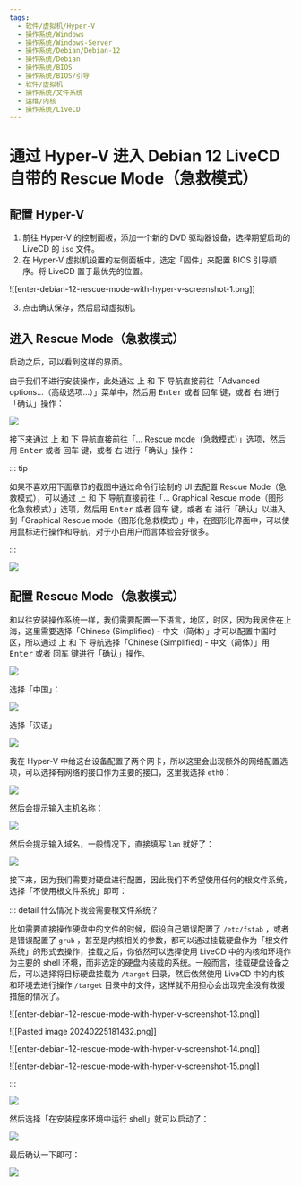 ```yaml
---
tags:
  - 软件/虚拟机/Hyper-V
  - 操作系统/Windows
  - 操作系统/Windows-Server
  - 操作系统/Debian/Debian-12
  - 操作系统/Debian
  - 操作系统/BIOS
  - 操作系统/BIOS/引导
  - 软件/虚拟机
  - 操作系统/文件系统
  - 运维/内核
  - 操作系统/LiveCD
---
```

# 通过 Hyper-V 进入 Debian 12 LiveCD 自带的 Rescue Mode（急救模式）

## 配置 Hyper-V

1. 前往 Hyper-V 的控制面板，添加一个新的 DVD 驱动器设备，选择期望启动的 LiveCD 的 `iso` 文件。
2. 在 Hyper-V 虚拟机设置的左侧面板中，选定「固件」来配置 BIOS 引导顺序。将 LiveCD 置于最优先的位置。

![[enter-debian-12-rescue-mode-with-hyper-v-screenshot-1.png]]

3. 点击确认保存，然后启动虚拟机。
## 进入 Rescue Mode（急救模式）

启动之后，可以看到这样的界面。

由于我们不进行安装操作，此处通过 <kbd data-keyboard-key="up-arrow">上</kbd> 和 <kbd data-keyboard-key="down-arrow">下</kbd> 导航直接前往「Advanced options...（高级选项...）」菜单中，然后用 <kbd data-keyboard-key="enter">Enter</kbd> 或者 <kbd data-keyboard-key="enter">回车</kbd> 键，或者 <kbd data-keyboard-key="right-arrow">右</kbd> 进行「确认」操作：

![](./assets/enter-debian-12-rescue-mode-with-hyper-v-screenshot-2.png)

接下来通过 <kbd data-keyboard-key="up-arrow">上</kbd> 和 <kbd data-keyboard-key="down-arrow">下</kbd> 导航直接前往「... Rescue mode（急救模式）」选项，然后用 <kbd data-keyboard-key="enter">Enter</kbd> 或者 <kbd data-keyboard-key="enter">回车</kbd> 键，或者 <kbd data-keyboard-key="right-arrow">右</kbd> 进行「确认」操作：

::: tip

如果不喜欢用下面章节的截图中通过命令行绘制的 UI 去配置 Rescue Mode（急救模式），可以通过 <kbd data-keyboard-key="up-arrow">上</kbd> 和 <kbd data-keyboard-key="down-arrow">下</kbd> 导航直接前往「... Graphical Rescue mode（图形化急救模式）」选项，然后用 <kbd data-keyboard-key="enter">Enter</kbd> 或者 <kbd data-keyboard-key="enter">回车</kbd> 键，或者 <kbd data-keyboard-key="right-arrow">右</kbd> 进行「确认」以进入到「Graphical Rescue mode（图形化急救模式）」中，在图形化界面中，可以使用鼠标进行操作和导航，对于小白用户而言体验会好很多。

:::

![](./assets/enter-debian-12-rescue-mode-with-hyper-v-screenshot-3.png)

## 配置 Rescue Mode（急救模式）

和以往安装操作系统一样，我们需要配置一下语言，地区，时区，因为我居住在上海，这里需要选择「Chinese (Simplified) - 中文（简体）」才可以配置中国时区，所以通过 <kbd data-keyboard-key="up-arrow">上</kbd> 和 <kbd data-keyboard-key="down-arrow">下</kbd> 导航选择「Chinese (Simplified) - 中文（简体）」用 <kbd data-keyboard-key="enter">Enter</kbd> 或者 <kbd data-keyboard-key="enter">回车</kbd> 键进行「确认」操作。

![](./assets/enter-debian-12-rescue-mode-with-hyper-v-screenshot-4.png)

选择「中国」：

![](./assets/enter-debian-12-rescue-mode-with-hyper-v-screenshot-5.png)

选择「汉语」

![](./assets/enter-debian-12-rescue-mode-with-hyper-v-screenshot-6.png)

我在 Hyper-V 中给这台设备配置了两个网卡，所以这里会出现额外的网络配置选项，可以选择有网络的接口作为主要的接口，这里我选择 `eth0`：

![](./assets/enter-debian-12-rescue-mode-with-hyper-v-screenshot-7.png)

然后会提示输入主机名称：

![](./assets/enter-debian-12-rescue-mode-with-hyper-v-screenshot-8.png)

然后会提示输入域名，一般情况下，直接填写 `lan` 就好了：

![](./assets/enter-debian-12-rescue-mode-with-hyper-v-screenshot-9.png)

接下来，因为我们需要对硬盘进行配置，因此我们不希望使用任何的根文件系统，选择「不使用根文件系统」即可：

::: detail 什么情况下我会需要根文件系统？

比如需要直接操作硬盘中的文件的时候，假设自己错误配置了 `/etc/fstab` ，或者是错误配置了 `grub` ，甚至是内核相关的参数，都可以通过挂载硬盘作为「根文件系统」的形式去操作，挂载之后，你依然可以选择使用 LiveCD 中的内核和环境作为主要的 shell 环境，而非选定的硬盘内装载的系统。一般而言，挂载硬盘设备之后，可以选择将目标硬盘挂载为 `/target` 目录，然后依然使用 LiveCD 中的内核和环境去进行操作 `/target` 目录中的文件，这样就不用担心会出现完全没有救援措施的情况了。

![[enter-debian-12-rescue-mode-with-hyper-v-screenshot-13.png]]

![[Pasted image 20240225181432.png]]

![[enter-debian-12-rescue-mode-with-hyper-v-screenshot-14.png]]

![[enter-debian-12-rescue-mode-with-hyper-v-screenshot-15.png]]

:::

![](./assets/enter-debian-12-rescue-mode-with-hyper-v-screenshot-10.png)

然后选择「在安装程序环境中运行 shell」就可以启动了：

![](./assets/enter-debian-12-rescue-mode-with-hyper-v-screenshot-11.png)

最后确认一下即可：

![](./assets/enter-debian-12-rescue-mode-with-hyper-v-screenshot-12.png)
